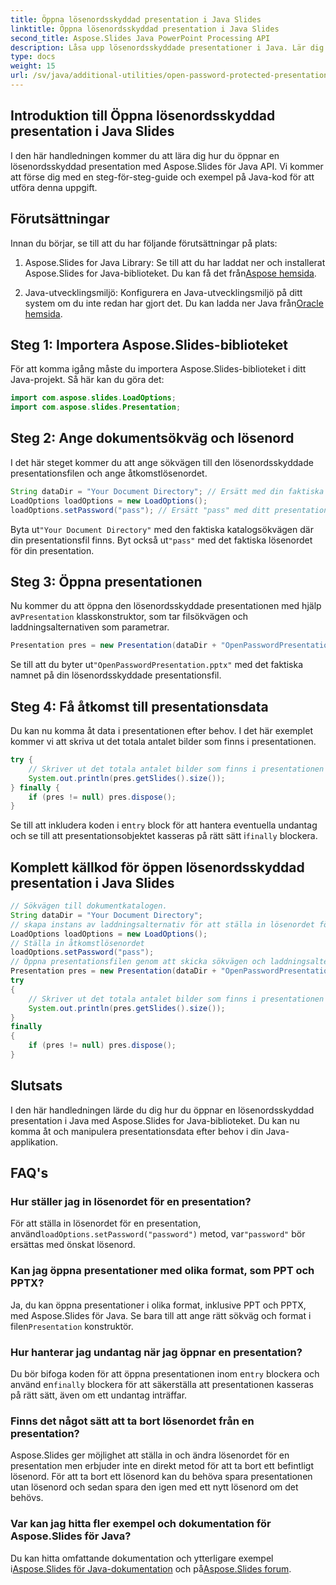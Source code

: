```yaml
---
title: Öppna lösenordsskyddad presentation i Java Slides
linktitle: Öppna lösenordsskyddad presentation i Java Slides
second_title: Aspose.Slides Java PowerPoint Processing API
description: Låsa upp lösenordsskyddade presentationer i Java. Lär dig hur du öppnar och får åtkomst till lösenordsskyddade PowerPoint-bilder med Aspose.Slides för Java. Steg-för-steg-guide med kod.
type: docs
weight: 15
url: /sv/java/additional-utilities/open-password-protected-presentation-in-java-slides/
---
```


## Introduktion till Öppna lösenordsskyddad presentation i Java Slides

I den här handledningen kommer du att lära dig hur du öppnar en lösenordsskyddad presentation med Aspose.Slides för Java API. Vi kommer att förse dig med en steg-för-steg-guide och exempel på Java-kod för att utföra denna uppgift.

## Förutsättningar

Innan du börjar, se till att du har följande förutsättningar på plats:

1.  Aspose.Slides for Java Library: Se till att du har laddat ner och installerat Aspose.Slides for Java-biblioteket. Du kan få det från[Aspose hemsida](https://products.aspose.com/slides/java/).

2.  Java-utvecklingsmiljö: Konfigurera en Java-utvecklingsmiljö på ditt system om du inte redan har gjort det. Du kan ladda ner Java från[Oracle hemsida](https://www.oracle.com/java/technologies/javase-downloads.html).

## Steg 1: Importera Aspose.Slides-biblioteket

För att komma igång måste du importera Aspose.Slides-biblioteket i ditt Java-projekt. Så här kan du göra det:

```java
import com.aspose.slides.LoadOptions;
import com.aspose.slides.Presentation;
```

## Steg 2: Ange dokumentsökväg och lösenord

I det här steget kommer du att ange sökvägen till den lösenordsskyddade presentationsfilen och ange åtkomstlösenordet.

```java
String dataDir = "Your Document Directory"; // Ersätt med din faktiska katalogsökväg
LoadOptions loadOptions = new LoadOptions();
loadOptions.setPassword("pass"); // Ersätt "pass" med ditt presentationslösenord
```

 Byta ut`"Your Document Directory"` med den faktiska katalogsökvägen där din presentationsfil finns. Byt också ut`"pass"` med det faktiska lösenordet för din presentation.

## Steg 3: Öppna presentationen

 Nu kommer du att öppna den lösenordsskyddade presentationen med hjälp av`Presentation` klasskonstruktor, som tar filsökvägen och laddningsalternativen som parametrar.

```java
Presentation pres = new Presentation(dataDir + "OpenPasswordPresentation.pptx", loadOptions);
```

 Se till att du byter ut`"OpenPasswordPresentation.pptx"` med det faktiska namnet på din lösenordsskyddade presentationsfil.

## Steg 4: Få åtkomst till presentationsdata

Du kan nu komma åt data i presentationen efter behov. I det här exemplet kommer vi att skriva ut det totala antalet bilder som finns i presentationen.

```java
try {
    // Skriver ut det totala antalet bilder som finns i presentationen
    System.out.println(pres.getSlides().size());
} finally {
    if (pres != null) pres.dispose();
}
```

 Se till att inkludera koden i en`try` block för att hantera eventuella undantag och se till att presentationsobjektet kasseras på rätt sätt i`finally` blockera.

## Komplett källkod för öppen lösenordsskyddad presentation i Java Slides

```java
// Sökvägen till dokumentkatalogen.
String dataDir = "Your Document Directory";
// skapa instans av laddningsalternativ för att ställa in lösenordet för presentationsåtkomst
LoadOptions loadOptions = new LoadOptions();
// Ställa in åtkomstlösenordet
loadOptions.setPassword("pass");
// Öppna presentationsfilen genom att skicka sökvägen och laddningsalternativen till konstruktören av klassen Presentation
Presentation pres = new Presentation(dataDir + "OpenPasswordPresentation.pptx", loadOptions);
try
{
	// Skriver ut det totala antalet bilder som finns i presentationen
	System.out.println(pres.getSlides().size());
}
finally
{
	if (pres != null) pres.dispose();
}
```

## Slutsats

I den här handledningen lärde du dig hur du öppnar en lösenordsskyddad presentation i Java med Aspose.Slides for Java-biblioteket. Du kan nu komma åt och manipulera presentationsdata efter behov i din Java-applikation.

## FAQ's

### Hur ställer jag in lösenordet för en presentation?

För att ställa in lösenordet för en presentation, använd`loadOptions.setPassword("password")` metod, var`"password"` bör ersättas med önskat lösenord.

### Kan jag öppna presentationer med olika format, som PPT och PPTX?

 Ja, du kan öppna presentationer i olika format, inklusive PPT och PPTX, med Aspose.Slides för Java. Se bara till att ange rätt sökväg och format i filen`Presentation` konstruktör.

### Hur hanterar jag undantag när jag öppnar en presentation?

 Du bör bifoga koden för att öppna presentationen inom en`try` blockera och använd en`finally` blockera för att säkerställa att presentationen kasseras på rätt sätt, även om ett undantag inträffar.

### Finns det något sätt att ta bort lösenordet från en presentation?

Aspose.Slides ger möjlighet att ställa in och ändra lösenordet för en presentation men erbjuder inte en direkt metod för att ta bort ett befintligt lösenord. För att ta bort ett lösenord kan du behöva spara presentationen utan lösenord och sedan spara den igen med ett nytt lösenord om det behövs.

### Var kan jag hitta fler exempel och dokumentation för Aspose.Slides för Java?

 Du kan hitta omfattande dokumentation och ytterligare exempel i[Aspose.Slides för Java-dokumentation](https://reference.aspose.com/slides/java/) och på[Aspose.Slides forum](https://forum.aspose.com/c/slides).